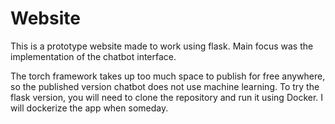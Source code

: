 # Website

This is a prototype website made to work using flask. Main focus was the implementation of the chatbot interface.

The torch framework takes up too much space to publish for free anywhere, so the published version chatbot does not use machine learning. To try the flask version,
you will need to clone the repository and run it using Docker. I will dockerize the app when someday.
